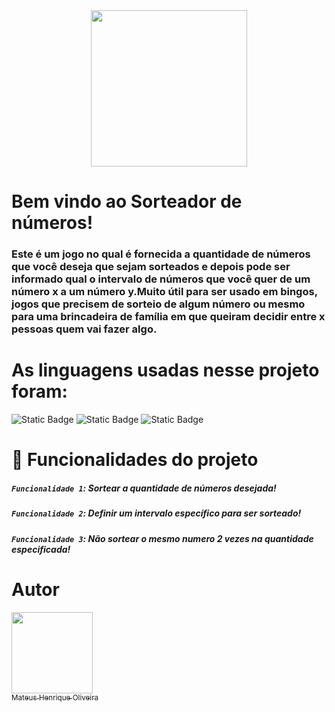 <div align="center">
<img src= "https://github.com/MateusHenriqueOliveiraSantos/Sorteador-de-numeros/assets/173493498/4059aa39-c9a1-4a55-8cf0-577a2eac2128" width="250"/>
</div>

# Bem vindo ao Sorteador de números!
### Este é um jogo no qual é fornecida a quantidade de números que você deseja que sejam sorteados e depois pode ser informado qual o intervalo de números que você quer de um número x a um número y.Muito útil para ser usado em bingos, jogos que precisem de sorteio de algum número ou mesmo para uma brincadeira de família em que queiram decidir entre x pessoas quem vai fazer algo. 
# As linguagens usadas nesse projeto foram:
![Static Badge](https://img.shields.io/badge/HTML-blue) ![Static Badge](https://img.shields.io/badge/Java-Script-blue) ![Static Badge](https://img.shields.io/badge/CSS-blue)

# 🔨 Funcionalidades do projeto
##### `Funcionalidade 1`: Sortear a quantidade de números desejada!
##### `Funcionalidade 2`: Definir um intervalo específico para ser sorteado!
##### `Funcionalidade 3`: Não sortear o mesmo numero 2 vezes na quantidade especificada!

# Autor
[<img loading="lazy" src=https://github.com/MateusHenriqueOliveiraSantos/Sorteador-de-numeros/assets/173493498/48833130-7a68-452c-9a6d-d38f257dc552 width=130><br><sub>Mateus Henrique Oliveira</sub>](https://github.com/MateusHenriqueOliveiraSantos) 

